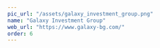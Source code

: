 ```yaml
---
pic_url: "/assets/galaxy_investment_group.png"
name: "Galaxy Investment Group"
web_url: "https://www.galaxy-bg.com/"
order: 6
---
```

